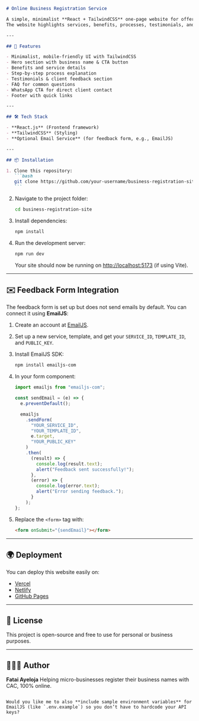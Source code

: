 ````markdown
# Online Business Registration Service

A simple, minimalist **React + TailwindCSS** one-page website for offering online business name registration services in Nigeria.  
The website highlights services, benefits, processes, testimonials, and includes a client feedback form.

---

## 🚀 Features

- Minimalist, mobile-friendly UI with TailwindCSS
- Hero section with business name & CTA button
- Benefits and service details
- Step-by-step process explanation
- Testimonials & client feedback section
- FAQ for common questions
- WhatsApp CTA for direct client contact
- Footer with quick links

---

## 🛠️ Tech Stack

- **React.js** (Frontend framework)
- **TailwindCSS** (Styling)
- **Optional Email Service** (for feedback form, e.g., EmailJS)

---

## 📦 Installation

1. Clone this repository:
   ```bash
   git clone https://github.com/your-username/business-registration-site.git
   ```
````

2. Navigate to the project folder:

   ```bash
   cd business-registration-site
   ```

3. Install dependencies:

   ```bash
   npm install
   ```

4. Run the development server:

   ```bash
   npm run dev
   ```

   Your site should now be running on [http://localhost:5173](http://localhost:5173) (if using Vite).

---

## ✉️ Feedback Form Integration

The feedback form is set up but does not send emails by default.
You can connect it using **EmailJS**:

1. Create an account at [EmailJS](https://www.emailjs.com/).
2. Set up a new service, template, and get your `SERVICE_ID`, `TEMPLATE_ID`, and `PUBLIC_KEY`.
3. Install EmailJS SDK:

   ```bash
   npm install emailjs-com
   ```

4. In your form component:

   ```javascript
   import emailjs from "emailjs-com";

   const sendEmail = (e) => {
     e.preventDefault();

     emailjs
       .sendForm(
         "YOUR_SERVICE_ID",
         "YOUR_TEMPLATE_ID",
         e.target,
         "YOUR_PUBLIC_KEY"
       )
       .then(
         (result) => {
           console.log(result.text);
           alert("Feedback sent successfully!");
         },
         (error) => {
           console.log(error.text);
           alert("Error sending feedback.");
         }
       );
   };
   ```

5. Replace the `<form>` tag with:

   ```html
   <form onSubmit="{sendEmail}"></form>
   ```

---

## 🌍 Deployment

You can deploy this website easily on:

- [Vercel](https://vercel.com)
- [Netlify](https://netlify.com)
- [GitHub Pages](https://pages.github.com)

---

## 📄 License

This project is open-source and free to use for personal or business purposes.

---

## 👨🏽‍💻 Author

**Fatai Ayeloja**
Helping micro-businesses register their business names with CAC, 100% online.

```

Would you like me to also **include sample environment variables** for EmailJS (like `.env.example`) so you don’t have to hardcode your API keys?
```
